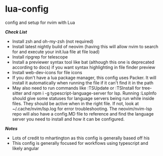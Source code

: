 # lua-config
config and setup for nvim with Lua

***Check List***
- Install zsh and oh-my-zsh (not required)
- Install latest nightly build of neovim (having this will allow nvim to search for and execute your init.lua file at file load)
- Install ripgrep for telescope
- Install a previewer syntax tool like bat (although this one is deprecated according to docs) if you want syntax highlighting in file finder preview
- Install web-dev-icons for file icons
- If you don't have a lua package manager, this config uses Packer. It will install it automatically when running the file if it can't find it in the path
- May also need to run commands like :TSUpdate or :TSInstall for tree-sitter and npm i -g typescript-language-server for lsp. Running :LspInfo should give some statuses for language servers being run while inside files. They should be active when in the right file. If not, look at ~/.cache/nvim/lsp.log for error troubleshooting. The neovim/nvim-lsp repo will also have a config.MD file to reference and find the language server you need to install and how it can be configured.

***Notes***
- Lots of credit to mhartington as this config is generally based off his
- This config is generally focused for workflows using typescript and likely angular
